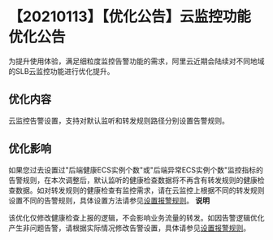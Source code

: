 【20210113】【优化公告】云监控功能优化公告 
==============================================

为提升使用体验，满足细粒度监控告警功能的需求，阿里云近期会陆续对不同地域的SLB云监控功能进行优化提升。

优化内容 
-------------------------

云监控告警设置，支持对默认监听和转发规则路径分别设置告警规则。

优化影响 
-------------------------

如果您过去设置过"后端健康ECS实例个数"或"后端异常ECS实例个数"监控指标的告警规则，在本次调整后，默认监听的健康检查数据将不再含有转发规则的健康检查数据。如对转发规则的健康检查有监控需求，请在云监控上根据不同的转发规则设置不同的告警规则，具体设置方法请参见[设置报警规则](/intl.zh-CN/传统型负载均衡CLB/CLB用户指南/监控/报警/设置报警规则.md)。
**说明**

该优化仅修改健康检查上报的逻辑，不会影响业务流量的转发。如因告警逻辑优化产生非问题告警，请根据实际情况修改告警设置，具体请参见[设置报警规则](/intl.zh-CN/传统型负载均衡CLB/CLB用户指南/监控/报警/设置报警规则.md)。

